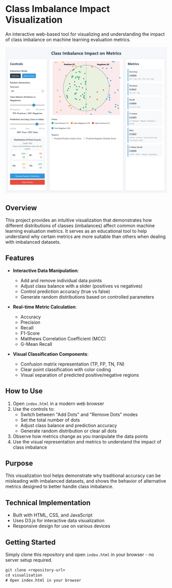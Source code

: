 # Class Imbalance Impact Visualization

An interactive web-based tool for visualizing and understanding the impact of class imbalance on machine learning evaluation metrics.

<img src="img/demo.png" alt="Demo of Class Imbalance Visualization" width="900">

## Overview

This project provides an intuitive visualization that demonstrates how different distributions of classes (imbalances) affect common machine learning evaluation metrics. It serves as an educational tool to help understand why certain metrics are more suitable than others when dealing with imbalanced datasets.

## Features

- **Interactive Data Manipulation**:
  - Add and remove individual data points
  - Adjust class balance with a slider (positives vs negatives)
  - Control prediction accuracy (true vs false)
  - Generate random distributions based on controlled parameters
  
- **Real-time Metric Calculation**:
  - Accuracy
  - Precision
  - Recall
  - F1-Score
  - Matthews Correlation Coefficient (MCC)
  - G-Mean Recall
  
- **Visual Classification Components**:
  - Confusion matrix representation (TP, FP, TN, FN)
  - Clear point classification with color coding
  - Visual separation of predicted positive/negative regions

## How to Use

1. Open `index.html` in a modern web browser
2. Use the controls to:
   - Switch between "Add Dots" and "Remove Dots" modes
   - Set the total number of dots
   - Adjust class balance and prediction accuracy
   - Generate random distribution or clear all dots
3. Observe how metrics change as you manipulate the data points
4. Use the visual representation and metrics to understand the impact of class imbalance

## Purpose

This visualization tool helps demonstrate why traditional accuracy can be misleading with imbalanced datasets, and shows the behavior of alternative metrics designed to better handle class imbalance.

## Technical Implementation

- Built with HTML, CSS, and JavaScript
- Uses D3.js for interactive data visualization
- Responsive design for use on various devices

## Getting Started

Simply clone this repository and open `index.html` in your browser - no server setup required.

```
git clone <repository-url>
cd visualisation
# Open index.html in your browser
```